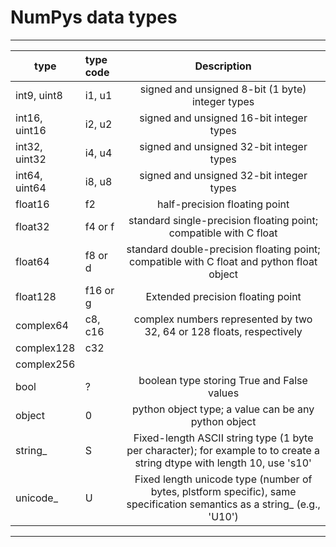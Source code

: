 # NumPys data types
__________________________________________________________________________________________________________________________________________________________
type		| type code | Description							  	 							|
---------------|:----------|:----------------------------------------------------------------------------------------------------------------------------:|
int9, uint8	| i1, u1    | signed and unsigned 8-bit (1 byte) integer types			 							|
int16, uint16	| i2, u2    | signed and unsigned 16-bit integer types				 							|
int32, uint32	| i4, u4    | signed and unsigned 32-bit integer types 			  	 							|
int64, uint64 	| i8, u8    | signed and unsigned 32-bit integer types 			  	 							|
float16	| f2	    | half-precision floating point  					  	 							|
float32	|f4 or f    | standard single-precision floating point; compatible with C float	 							|
float64	| f8 or d   | standard double-precision floating point; compatible with C float and python float object					|
float128	| f16 or g  | Extended precision floating point				  	 							|
complex64	| c8, c16   | complex numbers represented by two 32, 64 or 128 floats, respectively   							|
complex128	| c32	    | 										 							|
complex256	|	    |										 							|
bool		| ?	    | boolean type storing True and False values				 							|
object		| 0	    | python object type; a value can be any python object			 							|
string_	| S	    | Fixed-length ASCII string type (1 byte per character); for example to to create a string dtype with length 10, use 's10'	|
unicode_	| U	    | Fixed length unicode type (number of bytes, plstform specific), same specification semantics as a string_ (e.g., 'U10')	|
-----------------------------------------------------------------------------------------------------------------------------------------------------------	        
